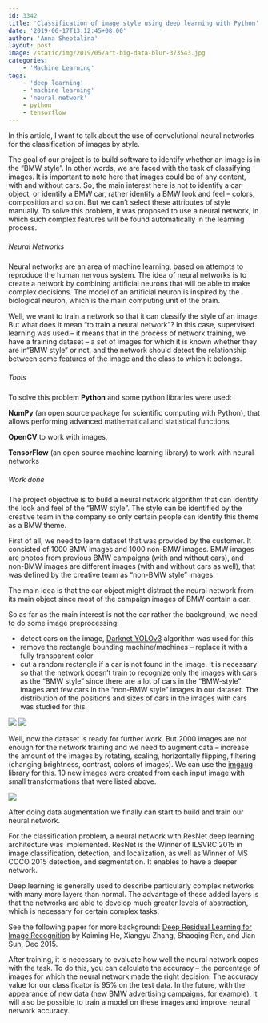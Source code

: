 ```yaml
---
id: 3342
title: 'Classification of image style using deep learning with Python'
date: '2019-06-17T13:12:45+08:00'
author: 'Anna Sheptalina'
layout: post
image: /static/img/2019/05/art-big-data-blur-373543.jpg
categories:
    - 'Machine Learning'
tags:
    - 'deep learning'
    - 'machine learning'
    - 'neural network'
    - python
    - tensorflow
---
```


<span style="font-weight: 400;">In this article, I want to talk about the use of convolutional neural networks for the classification of images by style.</span>

<span style="font-weight: 400;">The goal of our project is to build software to identify whether an image is in the “BMW style”. In other words, we are faced with the task of classifying images. It is important to note here that images could be of any content, with and without cars. So, the main interest here is not to identify a car object, or identify a BMW car, rather identify a BMW look and feel – colors, composition and so on. But we can’t select these attributes of style manually. To solve this problem, it was proposed to use a neural network, in which such complex features will be found automatically in the learning process.</span>

##### <span style="font-weight: 400;">Neural Networks</span>

<span style="font-weight: 400;">Neural networks are an area of machine learning, based on attempts to reproduce the human nervous system. The idea of neural networks is to create a network by combining artificial neurons that will be able to make complex decisions. The model of an artificial neuron is inspired by the biological neuron, which is the main computing unit of the brain. </span>

<span style="font-weight: 400;">Well, we want to train a network so that it can classify the style of an image. But what does it mean “to train a neural network”? In this case, supervised learning was used – it means that in the process of network training, we have a training dataset – a set of images for which it is known whether they are in“BMW style“ or not, and the network should detect the relationship between some features of the image and the class to which it belongs.</span>

##### <span style="font-weight: 400;">Tools</span>

<span style="font-weight: 400;">To solve this problem </span>**Python**<span style="font-weight: 400;"> and some python libraries were used:</span>

**NumPy**<span style="font-weight: 400;"> (an open source package for scientific computing with Python), that allows performing advanced mathematical and statistical functions,</span>

**OpenCV**<span style="font-weight: 400;"> to work with images,</span>

**TensorFlow**<span style="font-weight: 400;"> (an open source machine learning library) to work with neural networks</span>

##### <span style="font-weight: 400;">Work done</span>

<span style="font-weight: 400;">The project objective is to build a neural network algorithm that can identify the look and feel of the “BMW style”. The style can be identified by the creative team in the company so only certain people can identify this theme as a BMW theme.</span>

<span style="font-weight: 400;">First of all, we need to learn dataset that was provided by the customer. It consisted of 1000 BMW images and 1000 non-BMW images. BMW images are photos from previous BMW campaigns (with and without cars), and non-BMW images are different images (with and without cars as well), that was defined by the creative team as “non-BMW style” images.</span>

<span style="font-weight: 400;">The main idea is that the car object might distract the neural network from its main object since most of the campaign images of BMW contain a car. </span>

<span style="font-weight: 400;">So as far as the main interest is not the car rather the background, we need to do some image preprocessing:</span>

- <span style="font-weight: 400;">detect cars on the image, [Darknet YOLOv3](https://pjreddie.com/darknet/yolo/) algorithm was used for this</span>
- <span style="font-weight: 400;">remove the rectangle bounding machine/machines – replace it with a fully transparent color</span>
- <span style="font-weight: 400;">cut a random rectangle if a car is not found in the image. It is necessary so that the network doesn’t train to recognize only the images with cars as the “BMW style” since there are a lot of cars in the “BMW-style” images and few cars in the “non-BMW style” images in our dataset. The distribution of the positions and sizes of cars in the images with cars was studied for this.</span>

[![](https://issart.com/blog/wp-content/uploads/2019/05/bmw_removed-276x300.jpg)](https://issart.com/blog/wp-content/uploads/2019/05/bmw_removed.jpg) [![](https://issart.com/blog/wp-content/uploads/2019/05/sea_removed-276x300.jpg)](https://issart.com/blog/wp-content/uploads/2019/05/sea_removed.jpg)

<span style="font-weight: 400;">Well, now the dataset is ready for further work. But 2000 images are not enough for the network training and we need to augment data – increase the amount of the images by rotating, scaling, horizontally flipping, filtering (changing brightness, contrast, colors of images). We can use the</span><span style="font-weight: 400;"> [imgaug](https://github.com/aleju/imgaug) library for this. 10 new images were created from each input image with small transformations that were listed above.</span>

[![](https://issart.com/blog/wp-content/uploads/2019/05/bmw_aug-300x300.jpg)](https://issart.com/blog/wp-content/uploads/2019/05/bmw_aug.jpg)

<span style="font-weight: 400;">After doing data augmentation we finally can start to build and train our neural network.</span>

<span style="font-weight: 400;">For the classification problem, a neural network with ResNet deep learning architecture was implemented. ResNet is the Winner of ILSVRC 2015 in image classification, detection, and localization, as well as Winner of MS COCO 2015 detection, and segmentation. It enables to have a deeper network. </span>

<span style="font-weight: 400;">Deep learning is generally used to describe particularly complex networks with many more layers than normal. The advantage of these added layers is that the networks are able to develop much greater levels of abstraction, which is necessary for certain complex tasks.</span>

<span style="font-weight: 400;">See the following paper for more background: [Deep Residual Learning for Image Recognition](https://arxiv.org/pdf/1512.03385.pdf) by Kaiming He, Xiangyu Zhang, Shaoqing Ren, and Jian Sun, Dec 2015.</span>

<span style="font-weight: 400;">After training, it is necessary to evaluate how well the neural network copes with the task. To do this, you can calculate the accuracy – the percentage of images for which the neural network made the right decision. The accuracy value for our classificator is 95% on the test data. In the future, with the appearance of new data (new BMW advertising campaigns, for example), it will also be possible to train a model on these images and improve neural network accuracy.</span>